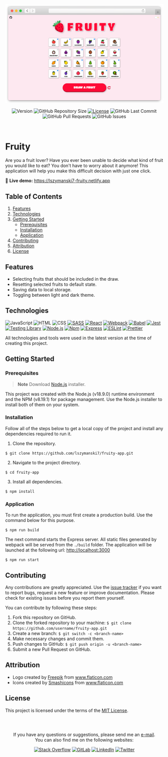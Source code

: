 <!-- APPLICATION PREVIEW -->
<div align="center">
  
  ![Fruity Header](./docs/application.png)
  
</div>

<!-- SHIELDS -->
<div align="center">
  
  ![Version](https://img.shields.io/badge/version-1.0.0-blue?label=Version&labelColor=555555)
  ![GitHub Repository Size](https://img.shields.io/github/repo-size/lszymanski7/fruity-app?label=Size&labelColor=555555)
  [![License](https://img.shields.io/badge/License-MIT-yellow.svg?label=License&labelColor=555555)](https://github.com/lszymanski7/fruity-app/blob/main/LICENSE.md)
  ![GitHub Last Commit](https://img.shields.io/github/last-commit/lszymanski7/fruity-app?label=Last%20Commit&labelColor=555555)
  ![GitHub Pull Requests](https://img.shields.io/github/issues-pr/lszymanski7/fruity-app?label=Pull%20Requests&labelColor=555555)
  ![GitHub Issues](https://img.shields.io/github/issues/lszymanski7/fruity-app?label=Issues&labelColor=555555)
  
</div>

<br/>

<!-- FRUITY -->
# Fruity
Are you a fruit lover? Have you ever been unable to decide what kind of fruit you would like to eat? You don't have to worry about it anymore! This application will help you make this difficult decision with just one click.

🚀 **Live demo:** <a href="https://lszymanski7-fruity.netlify.app">https://lszymanski7-fruity.netlify.app<a/>

<!-- TABLE OF CONTENTS -->
## Table of Contents
1. [Features](#features)
2. [Technologies](#technologies)
3. [Getting Started](#getting-started)
    - [Prerequisites](#prerequisites)
    - [Installation](#installation)
    - [Application](#application)
4. [Contributing](#contributing)
5. [Attribution](#attribution)
6. [License](#license)

<!-- FEATURES -->
## Features
- Selecting fruits that should be included in the draw.
- Resetting selected fruits to default state.
- Saving data to local storage.
- Toggling between light and dark theme.

<!-- TECHNOLOGIES -->
## Technologies
![JavaScript](https://img.shields.io/badge/JavaScript-555555?style=flat&logo=javascript&logoColor=F7DF1E)
![HTML](https://img.shields.io/badge/HTML-555555?style=flat&logo=html5&logoColor=E34F26)
![CSS](https://img.shields.io/badge/CSS-555555?style=flat&logo=css3&logoColor=1572B6)
[![SASS](https://img.shields.io/badge/SASS%20|%20v1.58.0-555555?style=flat&logo=SASS&logoColor=CC6699)](https://sass-lang.com)
[![React](https://img.shields.io/badge/React%20|%20v18.1.0-555555?style=flat&logo=react&logoColor=61DAFB)](https://reactjs.org)
[![Webpack](https://img.shields.io/badge/Webpack%20|%20v5.75.0-555555?style=flat&logo=webpack&logoColor=8DD6F9)](https://webpack.js.org)
[![Babel](https://img.shields.io/badge/Babel%20|%20v7.20.12-555555?style=flat&logo=babel&logoColor=F9DC3E)](https://babeljs.io)
[![Jest](https://img.shields.io/badge/Jest%20|%20v29.4.1-555555?style=flat&logo=jest&logoColor=C21325)](https://jestjs.io)
[![Testing Library](https://img.shields.io/badge/Testing%20Library%20|%20v8.20.0-555555?style=flat&logo=testinglibrary&logoColor=E33332)](https://testing-library.com)
[![Node.js](https://img.shields.io/badge/Node.js%20|%20v18.9.0-555555?style=flat&logo=node.js&logoColor=339933)](https://nodejs.org/en)
[![Npm](https://img.shields.io/badge/Npm%20|%20v8.19.1-555555?style=flat&logo=npm&logoColor=CB3837)](https://npmjs.com)
[![Express](https://img.shields.io/badge/Express%20%7C%20v4.18.2-555555?style=flat&logo=express&logoColor=FFFFFF)](https://expressjs.com)
[![ESLint](https://img.shields.io/badge/ESLint%20%7C%20v8.33.0-555555?style=flat&logo=eslint&logoColor=4B32C3)](https://eslint.org)
[![Prettier](https://img.shields.io/badge/Prettier%20%7C%20v2.8.3-555555?style=flat&logo=prettier&logoColor=F7B93E)](https://prettier.io)

All technologies and tools were used in the latest version at the time of creating this project.

<!-- Getting Started -->
## Getting Started

<!-- Prerequisites -->
### Prerequisites
> **Note** Download [Node.js](https://nodejs.org/en/download) installer.

This project was created with the Node.js (v18.9.0) runtime environment and the NPM (v8.19.1) for package management. Use the Node.js installer to install both of them on your system.

<!-- Installation -->
### Installation
Follow all of the steps below to get a local copy of the project and install any dependencies required to run it.

1. Clone the repository.

```
$ git clone https://github.com/lszymanski7/fruity-app.git
```

2. Navigate to the project directory.

```
$ cd fruity-app
```

3. Install all dependencies.

```
$ npm install
```

<!-- APPLICATION -->
### Application
To run the application, you must first create a production build. Use the command below for this purpose.

```
$ npm run build
```

The next command starts the Express server. All static files generated by webpack will be served from the `./build` folder. The application will be launched at the following url: [http://localhost:3000](http://localhost:3000)

```
$ npm run start
```

<!-- CONTRIBUTING -->
## Contributing
Any contributions are greatly appreciated. Use the [issue tracker](https://github.com/lszymanski7/fruity-app/issues) if you want to report bugs, request a new feature or improve documentation. Please check for existing issues before you report them yourself.

You can contribute by following these steps:
1. Fork this repository on GitHub.
2. Clone the forked repository to your machine: `$ git clone https://github.com/username/fruity-app.git`
3. Create a new branch: `$ git switch -c <branch-name>`
4. Make necessary changes and commit them.
5. Push changes to GitHub: `$ git push origin -u <branch-name>`
6. Submit a new Pull Request on GitHub.

<!-- ATTRIBUTION -->
## Attribution
- Logo created by <a href="https://flaticon.com/authors/freepik">Freepik</a> from <a href="https://flaticon.com">www.flaticon.com</a>
- Icons created by <a href="https://flaticon.com/authors/smashicons">Smashicons</a> from <a href="https://flaticon.com">www.flaticon.com</a>

<!-- LICENSE -->
## License
This project is licensed under the terms of the [MIT License](https://github.com/lszymanski7/fruity-app/blob/main/LICENSE.md).

<br/>

<!-- LINKS -->
##
<div align="center">
  <p>If you have any questions or suggestions, please send me an <a href="mailto:lszymanski7.dev@gmail.com?subject=GitHub - Your subject here...">e-mail</a>. <br/> You can also find me on the following websites:</p>

  [![Stack Overflow](https://img.shields.io/badge/Stack%20Overflow-F58025?style=flat&logo=stackoverflow&logoColor=white)](https://stackoverflow.com/users/18706083)
  [![GitLab](https://img.shields.io/badge/GitLab-555555?style=flat&logo=gitlab)](https://gitlab.com/lszymanski7)
  [![LinkedIn](https://img.shields.io/badge/LinkedIn-0A66C2?style=flat&logo=linkedin)](https://linkedin.com/in/lszymanski7)
  [![Twitter](https://img.shields.io/badge/Twitter-1DA1F2?style=flat&logo=twitter&logoColor=white)](https://twitter.com/lszymanski7_)
  
</div>
